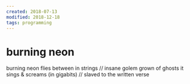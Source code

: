 ```yaml
---
created: 2018-07-13
modified: 2018-12-18
tags: programming
---
```


# burning neon

burning neon
flies between in strings
// insane golem grown of ghosts
it sings & screams (in gigabits)
// slaved to the written verse
